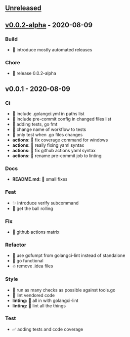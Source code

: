 <a name="unreleased"></a>
## [Unreleased]


<a name="v0.0.2-alpha"></a>
## [v0.0.2-alpha] - 2020-08-09
### Build
- 🍻  introduce mostly automated releases

### Chore
- 🔖  release 0.0.2-alpha


<a name="v0.0.1"></a>
## v0.0.1 - 2020-08-09
### Ci
- 👷  include .golangci.yml in paths list
- 💚  include pre-commit config in changed files list
- 👷  adding tests, go fmt
- 💚  change name of workflow to tests
- 💚  only test when .go files changes
- **actions:** 🏁  fix coverage command for windows
- **actions:** 💚  really fixing yaml syntax
- **actions:** 💚  fix github actions yaml syntax
- **actions:** 💚  rename pre-commit job to linting

### Docs
- **README.md:** 📝  small fixes

### Feat
- ✨  introduce verify subcommand
- 🎉  get the ball rolling

### Fix
- 💚  github actions matrix

### Refactor
- 🎨  use gofumpt from golangci-lint instead of standalone
- 🎨  go functional
- 🔥  remove .idea files

### Style
- 🎨  run as many checks as possible against tools.go
- 🚨  lint vendored code
- **linting:** 🎨  all in with golangci-lint
- **linting:** 🚨  lint all the things

### Test
- ✅  adding tests and code coverage


[Unreleased]: https://github.com/cakehappens/seaworthy/compare/v0.0.2-alpha...HEAD
[v0.0.2-alpha]: https://github.com/cakehappens/seaworthy/compare/v0.0.1...v0.0.2-alpha
